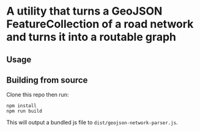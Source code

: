 # A utility that turns a GeoJSON FeatureCollection of a road network and turns it into a routable graph

## Usage

## Building from source

Clone this repo then run:

```
npm install
npm run build
```

This will output a bundled js file to `dist/geojson-network-parser.js`.
